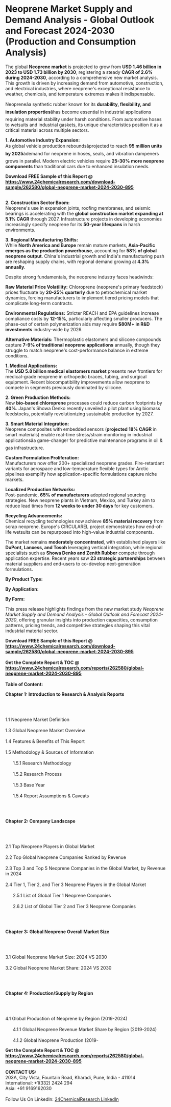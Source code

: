 <h1>Neoprene Market Supply and Demand Analysis - Global Outlook and Forecast 2024-2030 (Production and Consumption Analysis)</h1><p>The global <strong>Neoprene market</strong> is projected to grow from <strong>USD 1.46 billion in 2023 to USD 1.73 billion by 2030</strong>, registering a steady <strong>CAGR of 2.6% during 2024-2030</strong>, according to a comprehensive new market analysis. This growth is driven by increasing demand from automotive, construction, and electrical industries, where neoprene's exceptional resistance to weather, chemicals, and temperature extremes makes it indispensable.</p><p>Neopreneâa synthetic rubber known for its <strong>durability, flexibility, and insulation properties</strong>âhas become essential in industrial applications requiring material stability under harsh conditions. From automotive hoses to wetsuits and industrial gaskets, its unique characteristics position it as a critical material across multiple sectors.</p><p><strong>1. Automotive Industry Expansion:</strong><br>
As global vehicle production reboundsâprojected to reach <strong>95 million units by 2025</strong>âdemand for neoprene in hoses, seals, and vibration dampeners grows in parallel. Modern electric vehicles require <strong>25-30% more neoprene components</strong> than traditional cars due to enhanced insulation needs.</p><div><b>Download FREE Sample of this Report @ 
            <a href="https://www.24chemicalresearch.com/download-sample/262580/global-neoprene-market-2024-2030-895">
            https://www.24chemicalresearch.com/download-sample/262580/global-neoprene-market-2024-2030-895</a></b></div><br><p><strong>2. Construction Sector Boom:</strong><br>
Neoprene's use in expansion joints, roofing membranes, and seismic bearings is accelerating with the <strong>global construction market expanding at 5.1% CAGR</strong> through 2027. Infrastructure projects in developing economies increasingly specify neoprene for its <strong>50-year lifespans</strong> in harsh environments.</p><p><strong>3. Regional Manufacturing Shifts:</strong><br>
While <strong>North America and Europe</strong> remain mature markets, <strong>Asia-Pacific emerges as the production powerhouse</strong>, accounting for <strong>58% of global neoprene output</strong>. China's industrial growth and India's manufacturing push are reshaping supply chains, with regional demand growing at <strong>4.3% annually</strong>.</p><p>Despite strong fundamentals, the neoprene industry faces headwinds:</p><p><strong>Raw Material Price Volatility:</strong> Chloroprene (neoprene's primary feedstock) prices fluctuate by <strong>20-25% quarterly</strong> due to petrochemical market dynamics, forcing manufacturers to implement tiered pricing models that complicate long-term contracts.</p><p><strong>Environmental Regulations:</strong> Stricter REACH and EPA guidelines increase compliance costs by <strong>12-15%</strong>, particularly affecting smaller producers. The phase-out of certain polymerization aids may require <strong>$80M+ in R&amp;D investments</strong> industry-wide by 2026.</p><p><strong>Alternative Materials:</strong> Thermoplastic elastomers and silicone compounds capture <strong>7-9% of traditional neoprene applications</strong> annually, though they struggle to match neoprene's cost-performance balance in extreme conditions.</p><p><strong>1. Medical Applications:</strong><br>
The <strong>USD 5.8 billion medical elastomers market</strong> presents new frontiers for medical-grade neoprene in orthopedic braces, tubing, and surgical equipment. Recent biocompatibility improvements allow neoprene to compete in segments previously dominated by silicone.</p><p><strong>2. Green Production Methods:</strong><br>
New <strong>bio-based chloroprene</strong> processes could reduce carbon footprints by <strong>40%</strong>. Japan's Showa Denko recently unveiled a pilot plant using biomass feedstocks, potentially revolutionizing sustainable production by 2027.</p><p><strong>3. Smart Material Integration:</strong><br>
Neoprene composites with embedded sensors (<strong>projected 18% CAGR</strong> in smart materials) enable real-time stress/strain monitoring in industrial applicationsâa game-changer for predictive maintenance programs in oil &amp; gas infrastructure.</p><p><strong>Custom Formulation Proliferation:</strong><br>
	Manufacturers now offer 200+ specialized neoprene grades. Fire-retardant variants for aerospace and low-temperature flexible types for Arctic pipelines exemplify how application-specific formulations capture niche markets.</p><p><strong>Localized Production Networks:</strong><br>
	Post-pandemic, <strong>65% of manufacturers</strong> adopted regional sourcing strategies. New neoprene plants in Vietnam, Mexico, and Turkey aim to reduce lead times from <strong>12 weeks to under 30 days</strong> for key customers.</p><p><strong>Recycling Advancements:</strong><br>
	Chemical recycling technologies now achieve <strong>85% material recovery</strong> from scrap neoprene. Europe's CIRCULAREL project demonstrates how end-of-life wetsuits can be repurposed into high-value industrial components.</p><p>The market remains <strong>moderately concentrated</strong>, with established players like <strong>DuPont, Lanxess, and Tosoh</strong> leveraging vertical integration, while regional specialists such as <strong>Showa Denko and Zenith Rubber</strong> compete through application expertise. Recent years saw <strong>23 strategic partnerships</strong> between material suppliers and end-users to co-develop next-generation formulations.</p><p><strong>By Product Type:</strong></p><p><strong>By Application:</strong></p><p><strong>By Form:</strong></p><p>This press release highlights findings from the new market study <em>Neoprene Market Supply and Demand Analysis - Global Outlook and Forecast 2024-2030</em>, offering granular insights into production capacities, consumption patterns, pricing trends, and competitive strategies shaping this vital industrial material sector.</p><div><b>Download FREE Sample of this Report @ 
            <a href="https://www.24chemicalresearch.com/download-sample/262580/global-neoprene-market-2024-2030-895">
            https://www.24chemicalresearch.com/download-sample/262580/global-neoprene-market-2024-2030-895</a></b></div><br><div><b>Get the Complete Report & TOC @ 
            <a href="https://www.24chemicalresearch.com/reports/262580/global-neoprene-market-2024-2030-895">
            https://www.24chemicalresearch.com/reports/262580/global-neoprene-market-2024-2030-895</a></b></div><br>
            <b>Table of Content:</b><p><p><strong>Chapter 1: Introduction to Research &amp; Analysis Reports</strong></p><br />
<br />
<p>1.1 Neoprene Market Definition<br /><br />
1.3 Global Neoprene Market Overview<br /><br />
1.4 Features &amp; Benefits of This Report<br /><br />
1.5 Methodology &amp; Sources of Information<br /><br />
&nbsp;&nbsp;&nbsp;&nbsp;&nbsp; 1.5.1 Research Methodology<br /><br />
&nbsp;&nbsp;&nbsp;&nbsp;&nbsp; 1.5.2 Research Process<br /><br />
&nbsp;&nbsp;&nbsp;&nbsp;&nbsp; 1.5.3 Base Year<br /><br />
&nbsp;&nbsp;&nbsp;&nbsp;&nbsp; 1.5.4 Report Assumptions &amp; Caveats</p><br />
<br />
<p><strong>Chapter 2: Company Landscape</strong></p><br />
<br />
<p>2.1 Top Neoprene Players in Global Market<br /><br />
2.2 Top Global Neoprene Companies Ranked by Revenue<br /><br />
2.3 Top 3 and Top 5 Neoprene Companies in the Global Market, by Revenue in 2024<br /><br />
2.4 Tier 1, Tier 2, and Tier 3 Neoprene Players in the Global Market<br /><br />
&nbsp;&nbsp;&nbsp;&nbsp;&nbsp; 2.5.1 List of Global Tier 1 Neoprene Companies<br /><br />
&nbsp;&nbsp;&nbsp;&nbsp;&nbsp; 2.6.2 List of Global Tier 2 and Tier 3 Neoprene Companies</p><br />
<br />
<p><strong>Chapter 3: Global Neoprene Overall Market Size</strong></p><br />
<br />
<p>3.1 Global Neoprene Market Size: 2024 VS 2030<br /><br />
3.2 Global Neoprene Market Share: 2024 VS 2030</p><br />
<br />
<p><strong>Chapter 4: Production/Supply by Region</strong></p><br />
<br />
<p>4.1 Global Production of Neoprene by Region (2019-2024)<br /><br />
&nbsp;&nbsp;&nbsp;&nbsp;&nbsp; 4.1.1 Global Neoprene Revenue Market Share by Region (2019-2024)<br /><br />
&nbsp;&nbsp;&nbsp;&nbsp;&nbsp; 4.1.2 Global Neoprene Production (2019-</p><div><b>Get the Complete Report & TOC @ 
            <a href="https://www.24chemicalresearch.com/reports/262580/global-neoprene-market-2024-2030-895">
            https://www.24chemicalresearch.com/reports/262580/global-neoprene-market-2024-2030-895</a></b></div><br><b>CONTACT US:</b><br>
            203A, City Vista, Fountain Road, Kharadi, Pune, India - 411014<br>
            International: +1(332) 2424 294<br>
            Asia: +91 9169162030 <br><br>
            Follow Us On LinkedIn: <a href="https://www.linkedin.com/company/24chemicalresearch/">24ChemicalResearch LinkedIn</a>